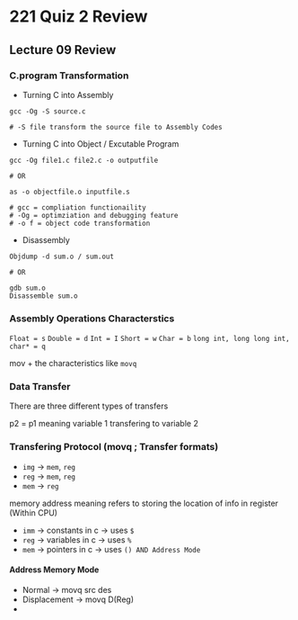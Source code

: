 # 221 Quiz 2 Review

## Lecture 09 Review

### C.program Transformation

- Turning C into Assembly
```
gcc -Og -S source.c

# -S file transform the source file to Assembly Codes

```

- Turning C into Object / Excutable Program
```
gcc -Og file1.c file2.c -o outputfile

# OR

as -o objectfile.o inputfile.s

# gcc = compliation functionaility
# -Og = optimziation and debugging feature
# -o f = object code transformation

```

- Disassembly
```
Objdump -d sum.o / sum.out

# OR

gdb sum.o
Disassemble sum.o

```

### Assembly Operations Characterstics

`Float = s`
`Double = d`
`Int = I`
`Short = w`
`Char = b`
`long int, long long int, char* = q`

mov + the characteristics like `movq`



### Data Transfer
There are three different types of transfers

p2 = p1 meaning variable 1 transfering to variable 2

### Transfering Protocol (movq ; Transfer formats)


- `img` &#8594; `mem`, `reg`
- `reg` &#8594; `mem`, `reg`
- `mem` &#8594; `reg`


memory address meaning refers to storing the location of info in register (Within CPU)
- `imm` &#8594; constants in c &#8594; uses `$`
- `reg` &#8594; variables in c &#8594; uses `%`
- `mem` &#8594; pointers in c &#8594; uses `() AND Address Mode`

#### Address Memory Mode
- Normal &#8594; movq src des
- Displacement &#8594; movq D(Reg)
- 




